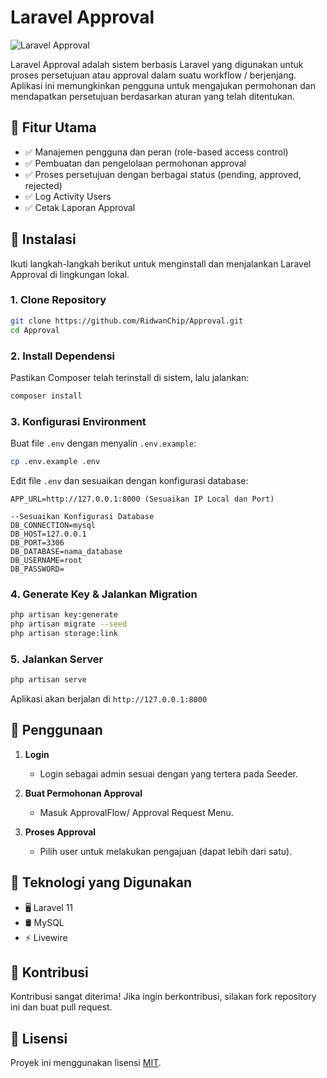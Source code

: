 # Laravel Approval

![Laravel Approval](https://img.shields.io/badge/Laravel-11-red.svg)

Laravel Approval adalah sistem berbasis Laravel yang digunakan untuk proses persetujuan atau approval dalam suatu workflow / berjenjang. Aplikasi ini memungkinkan pengguna untuk mengajukan permohonan dan mendapatkan persetujuan berdasarkan aturan yang telah ditentukan.

## 📌 Fitur Utama
- ✅ Manajemen pengguna dan peran (role-based access control)
- ✅ Pembuatan dan pengelolaan permohonan approval
- ✅ Proses persetujuan dengan berbagai status (pending, approved, rejected)
- ✅ Log Activity Users
- ✅ Cetak Laporan Approval

## 🚀 Instalasi
Ikuti langkah-langkah berikut untuk menginstall dan menjalankan Laravel Approval di lingkungan lokal.

### 1. Clone Repository
```sh
git clone https://github.com/RidwanChip/Approval.git
cd Approval
```

### 2. Install Dependensi
Pastikan Composer telah terinstall di sistem, lalu jalankan:
```sh
composer install
```

### 3. Konfigurasi Environment
Buat file `.env` dengan menyalin `.env.example`:
```sh
cp .env.example .env
```
Edit file `.env` dan sesuaikan dengan konfigurasi database:
```
APP_URL=http://127.0.0.1:8000 (Sesuaikan IP Local dan Port)

--Sesuaikan Konfigurasi Database
DB_CONNECTION=mysql
DB_HOST=127.0.0.1
DB_PORT=3306
DB_DATABASE=nama_database
DB_USERNAME=root
DB_PASSWORD=
```

### 4. Generate Key & Jalankan Migration
```sh
php artisan key:generate
php artisan migrate --seed
php artisan storage:link
```

### 5. Jalankan Server
```sh
php artisan serve
```
Aplikasi akan berjalan di `http://127.0.0.1:8000`

## 📖 Penggunaan

1. **Login**
   - Login sebagai admin sesuai dengan yang tertera pada Seeder.
   
2. **Buat Permohonan Approval**
   - Masuk ApprovalFlow/ Approval Request Menu.

3. **Proses Approval**
   - Pilih user untuk melakukan pengajuan (dapat lebih dari satu).

## 🔧 Teknologi yang Digunakan
- 🖥️ Laravel 11
- 🛢️ MySQL
- ⚡ Livewire

## 🤝 Kontribusi
Kontribusi sangat diterima! Jika ingin berkontribusi, silakan fork repository ini dan buat pull request.

## 📜 Lisensi
Proyek ini menggunakan lisensi [MIT](LICENSE).



